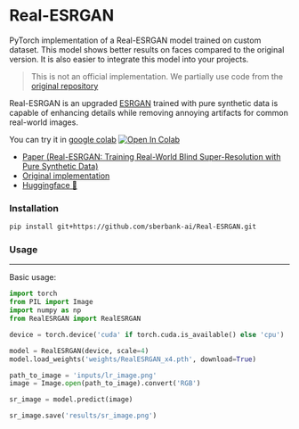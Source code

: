 # Real-ESRGAN
PyTorch implementation of a Real-ESRGAN model trained on custom dataset. This model shows better results on faces compared to the original version. It is also easier to integrate this model into your projects.

> This is not an official implementation. We partially use code from the [original repository](https://github.com/xinntao/Real-ESRGAN)

Real-ESRGAN is an upgraded [ESRGAN](https://arxiv.org/abs/1809.00219) trained with pure synthetic data is capable of enhancing details while removing annoying artifacts for common real-world images. 

You can try it in [google colab](https://colab.research.google.com/drive/1YlWt--P9w25JUs8bHBOuf8GcMkx-hocP?usp=sharing) [![Open In Colab](https://colab.research.google.com/assets/colab-badge.svg)](https://colab.research.google.com/drive/1YlWt--P9w25JUs8bHBOuf8GcMkx-hocP?usp=sharing)

- [Paper (Real-ESRGAN: Training Real-World Blind Super-Resolution with Pure Synthetic Data)](https://arxiv.org/abs/2107.10833)
- [Original implementation](https://github.com/xinntao/Real-ESRGAN)
- [Huggingface 🤗](https://huggingface.co/sberbank-ai/Real-ESRGAN)

### Installation

```bash
pip install git+https://github.com/sberbank-ai/Real-ESRGAN.git
```

### Usage

---

Basic usage:

```python
import torch
from PIL import Image
import numpy as np
from RealESRGAN import RealESRGAN

device = torch.device('cuda' if torch.cuda.is_available() else 'cpu')

model = RealESRGAN(device, scale=4)
model.load_weights('weights/RealESRGAN_x4.pth', download=True)

path_to_image = 'inputs/lr_image.png'
image = Image.open(path_to_image).convert('RGB')

sr_image = model.predict(image)

sr_image.save('results/sr_image.png')
```